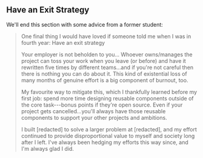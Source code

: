 ## Have an Exit Strategy

We'll end this section with some advice from a former student:

<blockquote markdown="1">

One final thing I would have loved if someone told me when I was in fourth year:
Have an exit strategy

Your employer is not beholden to you…  Whoever owns/manages the project can toss
your work when you leave (or before) and have it rewritten five times by
different teams…and if you're not careful then there is nothing you can do about
it. This kind of existential loss of many months of genuine effort is a big
component of burnout, too.

My favourite way to mitigate this, which I thankfully learned before my first
job: spend more time designing reusable components outside of the core
task---bonus points if they're open source. Even if your project gets
cancelled…you'll always have those reusable components to support your other
projects and ambitions.

I built [redacted] to solve a larger problem at [redacted], and my effort
continued to provide disproportional value to myself and society long after I
left.  I've always been hedging my efforts this way since, and I'm always glad I
did.

</blockquote>
